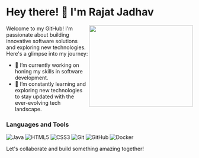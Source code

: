 # Hey there! 👋 I'm Rajat Jadhav
<img align="right" width="280" height="220" src="_1ce24b04-5fc1-4575-a64d-9f0eab96fa46.jpg">
Welcome to my GitHub! I'm passionate about building innovative software solutions and exploring new technologies. Here's a glimpse into my journey:

- 🔭 I’m currently working on honing my skills in software development.
- 🌱 I’m constantly learning and exploring new technologies to stay updated with the ever-evolving tech landscape.


### Languages and Tools
![Java](https://img.shields.io/badge/Java-007396?style=flat-square&logo=java&logoColor=white)
![HTML5](https://img.shields.io/badge/HTML5-E34F26?style=flat-square&logo=html5&logoColor=white)
![CSS3](https://img.shields.io/badge/CSS3-1572B6?style=flat-square&logo=css3&logoColor=white)
![Git](https://img.shields.io/badge/Git-F05032?style=flat-square&logo=git&logoColor=white)
![GitHub](https://img.shields.io/badge/GitHub-181717?style=flat-square&logo=github&logoColor=white)
![Docker](https://img.shields.io/badge/Docker-2496ED?style=flat-square&logo=docker&logoColor=white)


Let's collaborate and build something amazing together!

